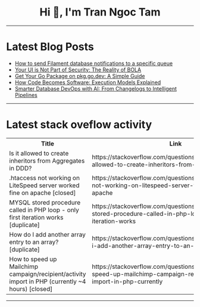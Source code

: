 <h1 align="center">Hi 👋, I'm Tran Ngoc Tam</h1>

---

# Latest Blog Posts 
<!-- BLOG-POST-LIST:START -->
- [How to send Filament database notifications to a specific queue](https://dev.to/filamentmastery/how-to-send-filament-database-notifications-to-a-specific-queue-1e91)
- [Your UI is Not Part of Security: The Reality of BOLA](https://dev.to/alvacoder/your-ui-is-not-part-of-security-the-reality-of-bola-52jn)
- [Get Your Go Package on pkg.go.dev: A Simple Guide](https://dev.to/anuchito/get-your-go-package-on-pkggodev-a-simple-guide-3k5d)
- [How Code Becomes Software: Execution Models Explained](https://dev.to/naval_upadhyay/how-code-becomes-software-execution-models-explained-2dfe)
- [Smarter Database DevOps with AI: From Changelogs to Intelligent Pipelines](https://dev.to/sonichigo/smarter-database-devops-with-ai-from-changelogs-to-intelligent-pipelines-1642)
<!-- BLOG-POST-LIST:END -->

---

# Latest stack oveflow activity
<table>
  <tr><th>Title</th><th>Link</th></tr>
  <!-- STACKOVERFLOW:START --><tr><td>Is it allowed to create inheritors from Aggregates in DDD?</td><td>https://stackoverflow.com/questions/79755484/is-it-allowed-to-create-inheritors-from-aggregates-in-ddd</td></tr><tr><td>.htaccess not working on LiteSpeed server worked fine on apache [closed]</td><td>https://stackoverflow.com/questions/79755253/htaccess-not-working-on-litespeed-server-worked-fine-on-apache</td></tr><tr><td>MYSQL stored procedure called in PHP loop - only first iteration works [duplicate]</td><td>https://stackoverflow.com/questions/79754880/mysql-stored-procedure-called-in-php-loop-only-first-iteration-works</td></tr><tr><td>How do I add another array entry to an array? [duplicate]</td><td>https://stackoverflow.com/questions/79754717/how-do-i-add-another-array-entry-to-an-array</td></tr><tr><td>How to speed up Mailchimp campaign/recipient/activity import in PHP &lpar;currently ~4 hours&rpar; [closed]</td><td>https://stackoverflow.com/questions/79754656/how-to-speed-up-mailchimp-campaign-recipient-activity-import-in-php-currently</td></tr><!-- STACKOVERFLOW:END -->
</table>

---


